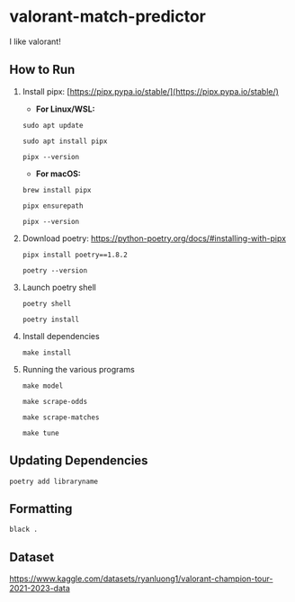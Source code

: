 # valorant-match-predictor
I like valorant!

## How to Run
1) Install pipx: [https://pipx.pypa.io/stable/](https://pipx.pypa.io/stable/)
    - **For Linux/WSL:**
    ```
    sudo apt update
    
    sudo apt install pipx

    pipx --version
    ```
    - **For macOS:**
    ```
    brew install pipx

    pipx ensurepath

    pipx --version
    ```

2) Download poetry: https://python-poetry.org/docs/#installing-with-pipx
    ```
    pipx install poetry==1.8.2

    poetry --version
    ```

3) Launch poetry shell
    ```
    poetry shell

    poetry install
    ```

4) Install dependencies
    ```
    make install
    ```

5) Running the various programs
    ```
    make model
    ```
     ```
    make scrape-odds
    ```
    ```
    make scrape-matches
    ```
    ```
    make tune
    ```

## Updating Dependencies
```
poetry add libraryname
```

## Formatting
```
black .
```

## Dataset
https://www.kaggle.com/datasets/ryanluong1/valorant-champion-tour-2021-2023-data